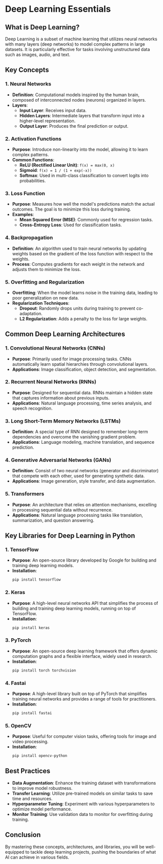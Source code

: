 # Deep Learning Essentials

## What is Deep Learning?
Deep Learning is a subset of machine learning that utilizes neural networks with many layers (deep networks) to model complex patterns in large datasets. It is particularly effective for tasks involving unstructured data such as images, audio, and text.

## Key Concepts

### 1. Neural Networks
- **Definition**: Computational models inspired by the human brain, composed of interconnected nodes (neurons) organized in layers.
- **Layers**:
  - **Input Layer**: Receives input data.
  - **Hidden Layers**: Intermediate layers that transform input into a higher-level representation.
  - **Output Layer**: Produces the final prediction or output.

### 2. Activation Functions
- **Purpose**: Introduce non-linearity into the model, allowing it to learn complex patterns.
- **Common Functions**:
  - **ReLU (Rectified Linear Unit)**: `f(x) = max(0, x)`
  - **Sigmoid**: `f(x) = 1 / (1 + exp(-x))`
  - **Softmax**: Used in multi-class classification to convert logits into probabilities.

### 3. Loss Function
- **Purpose**: Measures how well the model's predictions match the actual outcomes. The goal is to minimize this loss during training.
- **Examples**:
  - **Mean Squared Error (MSE)**: Commonly used for regression tasks.
  - **Cross-Entropy Loss**: Used for classification tasks.

### 4. Backpropagation
- **Definition**: An algorithm used to train neural networks by updating weights based on the gradient of the loss function with respect to the weights.
- **Process**: Computes gradients for each weight in the network and adjusts them to minimize the loss.

### 5. Overfitting and Regularization
- **Overfitting**: When the model learns noise in the training data, leading to poor generalization on new data.
- **Regularization Techniques**:
  - **Dropout**: Randomly drops units during training to prevent co-adaptation.
  - **L2 Regularization**: Adds a penalty to the loss for large weights.

## Common Deep Learning Architectures

### 1. Convolutional Neural Networks (CNNs)
- **Purpose**: Primarily used for image processing tasks. CNNs automatically learn spatial hierarchies through convolutional layers.
- **Applications**: Image classification, object detection, and segmentation.

### 2. Recurrent Neural Networks (RNNs)
- **Purpose**: Designed for sequential data. RNNs maintain a hidden state that captures information about previous inputs.
- **Applications**: Natural language processing, time series analysis, and speech recognition.

### 3. Long Short-Term Memory Networks (LSTMs)
- **Definition**: A special type of RNN designed to remember long-term dependencies and overcome the vanishing gradient problem.
- **Applications**: Language modeling, machine translation, and sequence prediction.

### 4. Generative Adversarial Networks (GANs)
- **Definition**: Consist of two neural networks (generator and discriminator) that compete with each other, used for generating synthetic data.
- **Applications**: Image generation, style transfer, and data augmentation.

### 5. Transformers
- **Purpose**: An architecture that relies on attention mechanisms, excelling in processing sequential data without recurrence.
- **Applications**: Natural language processing tasks like translation, summarization, and question answering.

## Key Libraries for Deep Learning in Python

### 1. TensorFlow
- **Purpose**: An open-source library developed by Google for building and training deep learning models.
- **Installation**:
  ```bash
  pip install tensorflow
  ```

### 2. Keras
- **Purpose**: A high-level neural networks API that simplifies the process of building and training deep learning models, running on top of TensorFlow.
- **Installation**:
  ```bash
  pip install keras
  ```

### 3. PyTorch
- **Purpose**: An open-source deep learning framework that offers dynamic computation graphs and a flexible interface, widely used in research.
- **Installation**:
  ```bash
  pip install torch torchvision
  ```

### 4. Fastai
- **Purpose**: A high-level library built on top of PyTorch that simplifies training neural networks and provides a range of tools for practitioners.
- **Installation**:
  ```bash
  pip install fastai
  ```

### 5. OpenCV
- **Purpose**: Useful for computer vision tasks, offering tools for image and video processing.
- **Installation**:
  ```bash
  pip install opencv-python
  ```

## Best Practices
- **Data Augmentation**: Enhance the training dataset with transformations to improve model robustness.
- **Transfer Learning**: Utilize pre-trained models on similar tasks to save time and resources.
- **Hyperparameter Tuning**: Experiment with various hyperparameters to optimize model performance.
- **Monitor Training**: Use validation data to monitor for overfitting during training.

## Conclusion
By mastering these concepts, architectures, and libraries, you will be well-equipped to tackle deep learning projects, pushing the boundaries of what AI can achieve in various fields.
